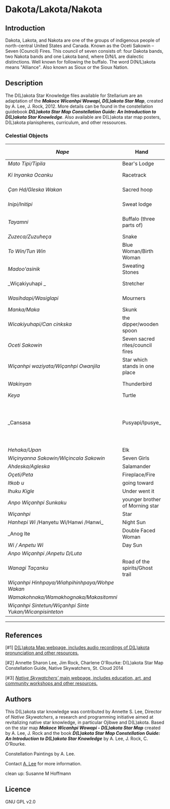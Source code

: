 # Dakota/Lakota/Nakota

## Introduction

Dakota, Lakota, and Nakota are one of the groups of indigenous people of north-central United States and Canada. Known as the Oceti Sakowin – Seven (Council) Fires. This council of seven consists of: four Dakota bands, two Nakota bands and one Lakota band, where D/N/L are dialectic distinctions. Well known for following the buffalo. The word D(N/L)akota means "Alliance". Also known as Sioux or the Sioux Nation.

## Description

The D(L)akota Star Knowledge files available for Stellarium are an adaptation of the ___Makoce Wicanhpi Wowapi, D(L)akota Star Map___, created by A. Lee, J. Rock, 2012. More details can be found in the constellation guidebook ___D(L)akota Star Map Constellation Guide: An Introduction to D(L)akota Star Knowledge___. Also available are D(L)akota star map posters, D(L)akota planispheres, curriculum, and other ressources.

### Celestial Objects

|   _Nape_ | Hand  | lower Orion & β Eridanus  | 
|----------|-------|-------|
|   _Mato Tipi/Tipila_ | Bear's Lodge | Gemini  | 
|   _Ki Inyanka Ocanku_ | Racetrack | Winter Circle &amp; Pleiades  | 
|   _Çan Hd/Gleska Wakan_ | Sacred hoop | Winter Circle &amp; Pleiades  | 
|   _Inipi/Initipi_ | Sweat lodge | Winter Circle &amp; Pleiades  |
|   _Tayamni_ | Buffalo (three parts of) | Orion, Canis Major, Pleiades  |
|   _Zuzeca/Zuzuheça_ | Snake | Columbia | Puppis, Canis Major |
|   _To Win/Tun Win_ | Blue Woman/Birth Woman | Big Dipper – inside Bowl  | 
|   _Madoo'asinik_ | Sweating Stones | Pleiades  | 
|   _Wiçakiyuhapi _ | Stretcher | Big Dipper – Bowl stars  | 
|   _Wasihdapi/Wasiglapi_ | Mourners | Big Dipper – Handle stars  | 
|   _Manka/Maka_ | Skunk | Big Dipper  | 
|   _Wicakiyuhapi/Can cinkska_ | the dipper/wooden spoon | Big Dipper | 
|   _Oceti Sakowin_ | Seven sacred rites/council fires | Big Dipper  | 
|   _Wiçanhpi waziyata/Wiçanhpi Owanjila_  |  Star which stands in one place | North star, Polaris  | 
|   _Wakinyan_ | Thunderbird | Draco, Ursa Minor  | 
|   _Keya_ | Turtle | Pegasus  | 
|   _Cansasa  | Pusyapi/Ipusye_ | Dried Red Willow (Red-Osier Dogwood – Cornus stolonifera) Aries | Triangulum  | 
|   _Hehaka/Upan_ | Elk | Pisces  | 
|   _Wiçinyanna Sakowin/Wiçincala Sakowin_ | Seven Girls | Pleiades  | 
|   _Ahdeska/Agleska_ | Salamander | Cygnus | 
|   _Oçeti/Peta_ | Fireplace/Fire | Leo | 
|   _Itkob u_ | going toward  | Arcturus   | 
|   _Ihuku Kigle_ | Under went it  | Arcturus |
|   _Anpo Wiçanhpi Sunkaku_ | younger brother of Morning star | Arcturus  | 
|   _Wiçanhpi_ | Star  |  | 
|   _Hanhepi Wi_ /Hanyetu Wi/Hanwi /Hanwi_  |  Night Sun | Moon  | 
|   _Anog Ite  | Double Faced Woman | Moon  | 
|   _Wi / Anpetu Wi_  |  Day Sun | Sun | 
|   _Anpo Wiçanhpi /Anpetu D/Luta_ | |  Venus  | 
|   _Wanagi Taçanku_ | Road of the spirits/Ghost trail | Milky Way | 
|   _Wiçanhpi Hinhpaya/Wiahpihinhpaya/Wohpe Wakan_ |  |  Meteor/Falling star | 
|   _Wamakohnaka/Wamakhognaka/Makasitomni_  | | Universe | 
|   _Wiçanhpi Sintetun/Wiçanhpi Sinte Yukan/Wicanpisinteton_ |  |  Comet  | 

------------------------

## References

[#1]   [D(L)akota Map webpage, includes audio recordings of D(L)akota pronunciation and other resources.](http://web.stcloudstate.edu/aslee/DAKOTAMAP/home.html)

[#2]   Annette Sharon Lee, Jim Rock, Charlene O'Rourke: D(L)akota Star Map Constellation Guide, Native Skywatchers, St. Cloud 2014

[#3]   [_Native Skywatchers’_ main webpage, includes education, art, and community workshops and other resources.](http://www.nativeskywatchers.com)

## Authors

This D(L)akota star knowledge was contributed by Annette S. Lee, Director of _Native Skywatchers_, a research and programming initiative aimed at revitalizing native star knowledge, in particular Ojibwe and D(L)akota. Based on the star map ___Makoce Wicanhpi Wowapi - D(L)akota Star Map___ created by A. Lee, J. Rock and the book ___D(L)akota Star Map Constellation Guide: An Introduction to D(L)akota Star Knowledge___ by A. Lee, J. Rock, C. O’Rourke.

Constellation Paintings by A. Lee.

Contact [A. Lee](mailto:aslee@stcloudstate.edu) for more information.

clean up: Susanne M Hoffmann 

## Licence

GNU GPL v2.0
